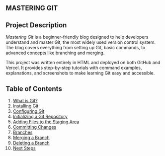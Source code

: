 ## MASTERING GIT

## Project Description

*Mastering Git* is a beginner-friendly blog designed to help developers understand and master Git, the most widely used version control system. The blog covers everything from setting up Git, basic commands, to advanced concepts like branching and merging.

This project was written entirely in HTML and deployed on both GitHub and Vercel. It provides step-by-step tutorials with command examples, explanations, and screenshots to make learning Git easy and accessible.

## Table of Contents
1. [What is Git?](#what-is-git)
2. [Installing Git](#installing-git)
3. [Configuring Git](#configuring-git)
4. [Initializing a Git Repository](#initializing-a-git-repository)
5. [Adding Files to the Staging Area](#adding-files-to-the-staging-area)
6. [Committing Changes](#committing-changes)
7. [Branches](#branches)
8. [Merging a Branch](#merging-a-branch)
9. [Deleting a Branch](#deleting-a-branch)
10. [Next Steps](#next-steps)
